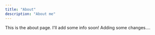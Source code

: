 ```yaml
---
title: "About"
description: "About me"
---
```


This is the about page. I'll add some info soon!
Adding some changes....
